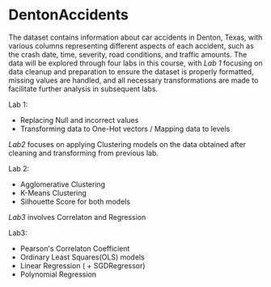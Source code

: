 # DentonAccidents

The dataset contains information about car accidents in Denton, Texas, with various columns representing different aspects of each accident, such as the crash date, time, severity, road conditions, and traffic amounts. 
The data will be explored through four labs in this course, with *Lab 1* focusing on data cleanup and preparation to ensure the dataset is properly formatted, missing values are handled, and all necessary transformations are made to facilitate further analysis in subsequent labs.

Lab 1:
- Replacing Null and incorrect values
- Transforming data to One-Hot vectors / Mapping data to levels

*Lab2* focuses on applying Clustering models on the data obtained after cleaning and transforming from previous lab.

Lab 2:
- Agglomerative Clustering
- K-Means Clustering
- Silhouette Score for both models

*Lab3* involves Correlaton and Regression

Lab3:
- Pearson's Correlaton Coefficient
- Ordinary Least Squares(OLS) models
- Linear Regression ( + SGDRegressor)
- Polynomial Regression
